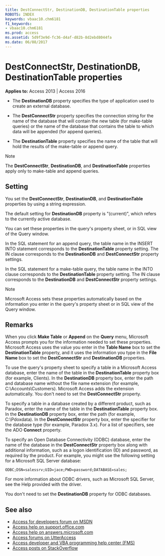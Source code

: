 ```yaml
---
title: DestConnectStr, DestinationDB, DestinationTable properties
ROBOTS: INDEX
keywords: vbaac10.chm6181
f1_keywords:
- vbaac10.chm6181
ms.prod: access
ms.assetid: 5d9f3e9d-fc36-d4af-d82b-8d2ebd8044fa
ms.date: 06/08/2017
---
```



# DestConnectStr, DestinationDB, DestinationTable properties

**Applies to:** Access 2013 | Access 2016

- The **DestinationDB** property specifies the type of application used to create an external database.
    
- The **DestConnectStr** property specifies the connection string for the name of the database that will contain the new table (for make-table queries) or the name of the database that contains the table to which data will be appended (for append queries).
    
- The **DestinationTable** property specifies the name of the table that will hold the results of the make-table or append query.
    

> [!NOTE] 
> The **DestConnectStr**, **DestinationDB**, and **DestinationTable** properties apply only to make-table and append queries.


## Setting

You set the **DestConnectStr**, **DestinationDB**, and **DestinationTable** properties by using a string expression.

The default setting for **DestinationDB** property is "(current)", which refers to the currently active database.

You can set these properties in the query's property sheet, or in SQL view of the Query window.

In the SQL statement for an append query, the table name in the INSERT INTO statement corresponds to the **DestinationTable** property setting. The IN clause corresponds to the **DestinationDB** and **DestConnectStr** property settings.

In the SQL statement for a make-table query, the table name in the INTO clause corresponds to the **DestinationTable** property setting. The IN clause corresponds to the **DestinationDB** and **DestConnectStr** property settings.

> [!NOTE] 
> Microsoft Access sets these properties automatically based on the information you enter in the query's property sheet or in SQL view of the Query window.


## Remarks

When you click **Make Table** or **Append** on the **Query** menu, Microsoft Access prompts you for the information needed to set these properties. Microsoft Access uses the value you enter in the **Table Name** box to set the **DestinationTable** property, and it uses the information you type in the **File Name** box to set the **DestConnectStr** and **DestinationDB** properties.

To use the query's property sheet to specify a table in a Microsoft Access database, enter the name of the table in the **DestinationTable** property box (for example, Clients). In the **DestinationDB** property box, enter the path and database name without the file name extension (for example, C:\Accounts\Customers). Microsoft Access adds the extension automatically. You don't need to set the **DestConnectStr** property.

To specify a table in a database created by a different product, such as Paradox, enter the name of the table in the **DestinationTable** property box. In the **DestinationDB** property box, enter the path (for example, C:\Pdoxdata). In the **DestConnectStr** property box, enter the specifier for the database type (for example, Paradox 3.x). For a list of specifiers, see the ADO **Connect** property.

To specify an Open Database Connectivity (ODBC) database, enter the name of the database in the **DestConnectStr** property box along with additional information, such as a logon identification (ID) and password, as required by the product. For example, you might use the following setting for a Microsoft SQL Server database:

```
ODBC;DSN=salessrv;UID=jace;PWD=password;DATABASE=sales;
```

For more information about ODBC drivers, such as Microsoft SQL Server, see the Help provided with the driver.

You don't need to set the **DestinationDB** property for ODBC databases.

## See also

- [Access for developers forum on MSDN](https://social.msdn.microsoft.com/Forums/office/en-US/home?forum=accessdev)
- [Access help on support.office.com](https://support.office.com/search/results?query=Access)
- [Access help on answers.microsoft.com](https://answers.microsoft.com/en-us/msoffice/forum?page=1&;tab=question&;status=all&;auth=1)
- [Access forums on UtterAccess](http://www.utteraccess.com/forum/index.php?act=idx)
- [Access developer and VBA programming help center (FMS)](http://www.fmsinc.com/MicrosoftAccess/developer/)
- [Access posts on StackOverflow](https://stackoverflow.com/questions/tagged/ms-access)
